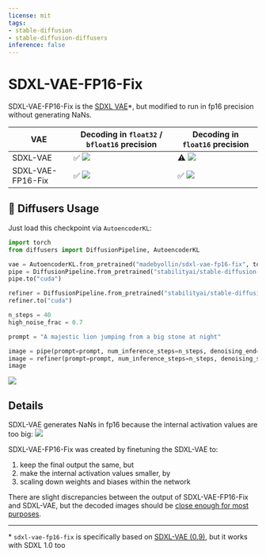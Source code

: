 ```yaml
---
license: mit
tags:
- stable-diffusion
- stable-diffusion-diffusers
inference: false
---
```

# SDXL-VAE-FP16-Fix

SDXL-VAE-FP16-Fix is the [SDXL VAE](https://huggingface.co/stabilityai/sdxl-vae)*, but modified to run in fp16 precision without generating NaNs.

| VAE                   | Decoding in `float32` / `bfloat16` precision | Decoding in `float16` precision |
| --------------------- | -------------------------------------------- | ------------------------------- |
| SDXL-VAE              | ✅ ![](./images/orig-fp32.png)              | ⚠️ ![](./images/orig-fp16.png)  |
| SDXL-VAE-FP16-Fix     | ✅ ![](./images/fix-fp32.png)               | ✅ ![](./images/fix-fp16.png)   |

## 🧨 Diffusers Usage

Just load this checkpoint via `AutoencoderKL`:

```py
import torch
from diffusers import DiffusionPipeline, AutoencoderKL

vae = AutoencoderKL.from_pretrained("madebyollin/sdxl-vae-fp16-fix", torch_dtype=torch.float16)
pipe = DiffusionPipeline.from_pretrained("stabilityai/stable-diffusion-xl-base-1.0", vae=vae, torch_dtype=torch.float16, variant="fp16", use_safetensors=True)
pipe.to("cuda")

refiner = DiffusionPipeline.from_pretrained("stabilityai/stable-diffusion-xl-refiner-1.0", vae=vae, torch_dtype=torch.float16, use_safetensors=True, variant="fp16")
refiner.to("cuda")

n_steps = 40
high_noise_frac = 0.7

prompt = "A majestic lion jumping from a big stone at night"

image = pipe(prompt=prompt, num_inference_steps=n_steps, denoising_end=high_noise_frac, output_type="latent").images
image = refiner(prompt=prompt, num_inference_steps=n_steps, denoising_start=high_noise_frac, image=image).images[0]
image
```

![](https://huggingface.co/datasets/huggingface/documentation-images/resolve/main/diffusers/lion_refined.png)

## Details

SDXL-VAE generates NaNs in fp16 because the internal activation values are too big:
![](./images/activation-magnitudes.jpg)

SDXL-VAE-FP16-Fix was created by finetuning the SDXL-VAE to:
1. keep the final output the same, but
2. make the internal activation values smaller, by
3. scaling down weights and biases within the network

There are slight discrepancies between the output of SDXL-VAE-FP16-Fix and SDXL-VAE, but the decoded images should be [close enough for most purposes](https://huggingface.co/madebyollin/sdxl-vae-fp16-fix/discussions/7#64c5c0f8e2e5c94bd04eaa80).

---

\* `sdxl-vae-fp16-fix` is specifically based on [SDXL-VAE (0.9)](https://huggingface.co/stabilityai/sdxl-vae/discussions/6#64acea3f7ac35b7de0554490), but it works with SDXL 1.0 too